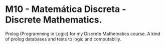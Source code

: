 # M10 - Matemática Discreta - Discrete Mathematics.

Prolog (Programming in Logic) for my Discrete Mathematics course. A kind of prolog databases and tests to logic and computabiliy.
